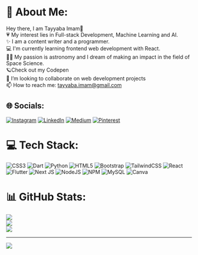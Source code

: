 

# 💫 About Me:
Hey there, I am Tayyaba Imam👋<br>💗 My interest lies in Full-stack Development, Machine Learning and AI.<br>✨ I am a content writer and a programmer.<br>💻 I'm currently learning frontend web development with React.<br>👩‍🚀 My passion is astronomy and I dream of making an impact in the field of Space Science.<br>🪐Check out my Codepen<br>🔭 I’m looking to collaborate on web development projects<br>📫 How to reach me: tayyaba.imam@gmail.com


## 🌐 Socials:
[![Instagram](https://img.shields.io/badge/Instagram-%23E4405F.svg?logo=Instagram&logoColor=white)](https://instagram.com/tayyabaimam) [![LinkedIn](https://img.shields.io/badge/LinkedIn-%230077B5.svg?logo=linkedin&logoColor=white)](https://linkedin.com/in/tayyabaimam) [![Medium](https://img.shields.io/badge/Medium-12100E?logo=medium&logoColor=white)](https://medium.com/@tayyaba.imam) [![Pinterest](https://img.shields.io/badge/Pinterest-%23E60023.svg?logo=Pinterest&logoColor=white)](https://pinterest.com/tayyaba_imam) 

# 💻 Tech Stack:
![CSS3](https://img.shields.io/badge/css3-%231572B6.svg?style=for-the-badge&logo=css3&logoColor=white) ![Dart](https://img.shields.io/badge/dart-%230175C2.svg?style=for-the-badge&logo=dart&logoColor=white) ![Python](https://img.shields.io/badge/python-3670A0?style=for-the-badge&logo=python&logoColor=ffdd54) ![HTML5](https://img.shields.io/badge/html5-%23E34F26.svg?style=for-the-badge&logo=html5&logoColor=white) ![Bootstrap](https://img.shields.io/badge/bootstrap-%23563D7C.svg?style=for-the-badge&logo=bootstrap&logoColor=white) ![TailwindCSS](https://img.shields.io/badge/tailwindcss-%2338B2AC.svg?style=for-the-badge&logo=tailwind-css&logoColor=white) ![React](https://img.shields.io/badge/react-%2320232a.svg?style=for-the-badge&logo=react&logoColor=%2361DAFB) ![Flutter](https://img.shields.io/badge/Flutter-%2302569B.svg?style=for-the-badge&logo=Flutter&logoColor=white) ![Next JS](https://img.shields.io/badge/Next-black?style=for-the-badge&logo=next.js&logoColor=white) ![NodeJS](https://img.shields.io/badge/node.js-6DA55F?style=for-the-badge&logo=node.js&logoColor=white) ![NPM](https://img.shields.io/badge/NPM-%23000000.svg?style=for-the-badge&logo=npm&logoColor=white) ![MySQL](https://img.shields.io/badge/mysql-%2300f.svg?style=for-the-badge&logo=mysql&logoColor=white) ![Canva](https://img.shields.io/badge/Canva-%2300C4CC.svg?style=for-the-badge&logo=Canva&logoColor=white)
# 📊 GitHub Stats:
![](https://github-readme-stats.vercel.app/api?username=tayyabaimam&theme=dracula&hide_border=false&include_all_commits=true&count_private=false)<br/>
![](https://github-readme-streak-stats.herokuapp.com/?user=tayyabaimam&theme=dracula&hide_border=false)<br/>
![](https://github-readme-stats.vercel.app/api/top-langs/?username=tayyabaimam&theme=dracula&hide_border=false&include_all_commits=true&count_private=false&layout=compact)

---
[![](https://visitcount.itsvg.in/api?id=tayyabaimam&icon=0&color=4)](https://visitcount.itsvg.in)

<!-- Proudly created with GPRM ( https://gprm.itsvg.in ) -->
